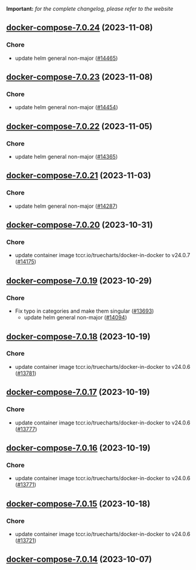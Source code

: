 **Important:**
*for the complete changelog, please refer to the website*




## [docker-compose-7.0.24](https://github.com/truecharts/charts/compare/docker-compose-7.0.23...docker-compose-7.0.24) (2023-11-08)

### Chore

- update helm general non-major ([#14465](https://github.com/truecharts/charts/issues/14465))
  
  


## [docker-compose-7.0.23](https://github.com/truecharts/charts/compare/docker-compose-7.0.22...docker-compose-7.0.23) (2023-11-08)

### Chore

- update helm general non-major ([#14454](https://github.com/truecharts/charts/issues/14454))
  
  


## [docker-compose-7.0.22](https://github.com/truecharts/charts/compare/docker-compose-7.0.21...docker-compose-7.0.22) (2023-11-05)

### Chore

- update helm general non-major ([#14365](https://github.com/truecharts/charts/issues/14365))
  
  


## [docker-compose-7.0.21](https://github.com/truecharts/charts/compare/docker-compose-7.0.20...docker-compose-7.0.21) (2023-11-03)

### Chore

- update helm general non-major ([#14287](https://github.com/truecharts/charts/issues/14287))
  
  


## [docker-compose-7.0.20](https://github.com/truecharts/charts/compare/docker-compose-7.0.19...docker-compose-7.0.20) (2023-10-31)

### Chore

- update container image tccr.io/truecharts/docker-in-docker to v24.0.7 ([#14175](https://github.com/truecharts/charts/issues/14175))
  
  


## [docker-compose-7.0.19](https://github.com/truecharts/charts/compare/docker-compose-7.0.18...docker-compose-7.0.19) (2023-10-29)

### Chore

- Fix typo in categories and make them singular ([#13693](https://github.com/truecharts/charts/issues/13693))
  - update helm general non-major ([#14094](https://github.com/truecharts/charts/issues/14094))
  
  


## [docker-compose-7.0.18](https://github.com/truecharts/charts/compare/docker-compose-7.0.17...docker-compose-7.0.18) (2023-10-19)

### Chore

- update container image tccr.io/truecharts/docker-in-docker to v24.0.6 ([#13781](https://github.com/truecharts/charts/issues/13781))
  
  


## [docker-compose-7.0.17](https://github.com/truecharts/charts/compare/docker-compose-7.0.16...docker-compose-7.0.17) (2023-10-19)

### Chore

- update container image tccr.io/truecharts/docker-in-docker to v24.0.6 ([#13777](https://github.com/truecharts/charts/issues/13777))
  
  


## [docker-compose-7.0.16](https://github.com/truecharts/charts/compare/docker-compose-7.0.15...docker-compose-7.0.16) (2023-10-19)

### Chore

- update container image tccr.io/truecharts/docker-in-docker to v24.0.6 ([#13771](https://github.com/truecharts/charts/issues/13771))
  
  


## [docker-compose-7.0.15](https://github.com/truecharts/charts/compare/docker-compose-7.0.14...docker-compose-7.0.15) (2023-10-18)

### Chore

- update container image tccr.io/truecharts/docker-in-docker to v24.0.6 ([#13721](https://github.com/truecharts/charts/issues/13721))
  
  


## [docker-compose-7.0.14](https://github.com/truecharts/charts/compare/docker-compose-7.0.13...docker-compose-7.0.14) (2023-10-07)


